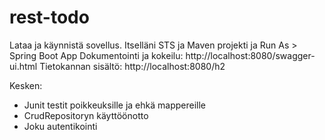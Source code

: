 # rest-todo

Lataa ja käynnistä sovellus. Itselläni STS ja Maven projekti ja Run As > Spring Boot App
Dokumentointi ja kokeilu: http://localhost:8080/swagger-ui.html
Tietokannan sisältö: http://localhost:8080/h2 

Kesken:
- Junit testit poikkeuksille ja ehkä mappereille
- CrudRepositoryn käyttöönotto
- Joku autentikointi
